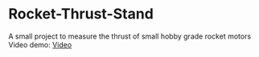 # Rocket-Thrust-Stand

A small project to measure the thrust of small hobby grade rocket motors
Video demo: [Video](https://drive.google.com/file/d/1_hreDhVn02QeAjJZuRY2W3D8b6jsQDJz/view?usp=sharing)
